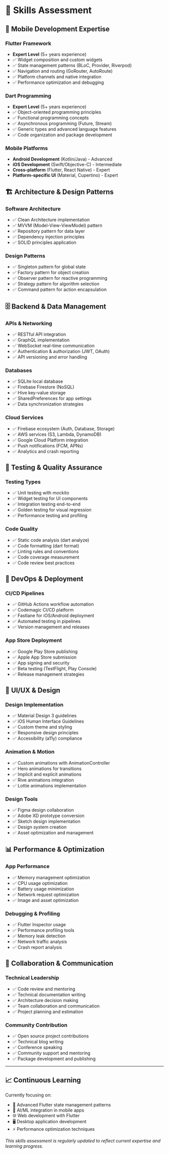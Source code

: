 # 🎯 Skills Assessment

## 📱 Mobile Development Expertise

### Flutter Framework
- **Expert Level** (5+ years experience)
- ✅ Widget composition and custom widgets
- ✅ State management patterns (BLoC, Provider, Riverpod)
- ✅ Navigation and routing (GoRouter, AutoRoute)
- ✅ Platform channels and native integration
- ✅ Performance optimization and debugging

### Dart Programming
- **Expert Level** (5+ years experience)
- ✅ Object-oriented programming principles
- ✅ Functional programming concepts
- ✅ Asynchronous programming (Future, Stream)
- ✅ Generic types and advanced language features
- ✅ Code organization and package development

### Mobile Platforms
- **Android Development** (Kotlin/Java) - Advanced
- **iOS Development** (Swift/Objective-C) - Intermediate
- **Cross-platform** (Flutter, React Native) - Expert
- **Platform-specific UI** (Material, Cupertino) - Expert

## 🏗️ Architecture & Design Patterns

### Software Architecture
- ✅ Clean Architecture implementation
- ✅ MVVM (Model-View-ViewModel) pattern
- ✅ Repository pattern for data layer
- ✅ Dependency injection principles
- ✅ SOLID principles application

### Design Patterns
- ✅ Singleton pattern for global state
- ✅ Factory pattern for object creation
- ✅ Observer pattern for reactive programming
- ✅ Strategy pattern for algorithm selection
- ✅ Command pattern for action encapsulation

## 🗄️ Backend & Data Management

### APIs & Networking
- ✅ RESTful API integration
- ✅ GraphQL implementation
- ✅ WebSocket real-time communication
- ✅ Authentication & authorization (JWT, OAuth)
- ✅ API versioning and error handling

### Databases
- ✅ SQLite local database
- ✅ Firebase Firestore (NoSQL)
- ✅ Hive key-value storage
- ✅ SharedPreferences for app settings
- ✅ Data synchronization strategies

### Cloud Services
- ✅ Firebase ecosystem (Auth, Database, Storage)
- ✅ AWS services (S3, Lambda, DynamoDB)
- ✅ Google Cloud Platform integration
- ✅ Push notifications (FCM, APNs)
- ✅ Analytics and crash reporting

## 🧪 Testing & Quality Assurance

### Testing Types
- ✅ Unit testing with mockito
- ✅ Widget testing for UI components
- ✅ Integration testing end-to-end
- ✅ Golden testing for visual regression
- ✅ Performance testing and profiling

### Code Quality
- ✅ Static code analysis (dart analyze)
- ✅ Code formatting (dart format)
- ✅ Linting rules and conventions
- ✅ Code coverage measurement
- ✅ Code review best practices

## 🚀 DevOps & Deployment

### CI/CD Pipelines
- ✅ GitHub Actions workflow automation
- ✅ Codemagic CI/CD platform
- ✅ Fastlane for iOS/Android deployment
- ✅ Automated testing in pipelines
- ✅ Version management and releases

### App Store Deployment
- ✅ Google Play Store publishing
- ✅ Apple App Store submission
- ✅ App signing and security
- ✅ Beta testing (TestFlight, Play Console)
- ✅ Release management strategies

## 🎨 UI/UX & Design

### Design Implementation
- ✅ Material Design 3 guidelines
- ✅ iOS Human Interface Guidelines
- ✅ Custom theme and styling
- ✅ Responsive design principles
- ✅ Accessibility (a11y) compliance

### Animation & Motion
- ✅ Custom animations with AnimationController
- ✅ Hero animations for transitions
- ✅ Implicit and explicit animations
- ✅ Rive animations integration
- ✅ Lottie animations implementation

### Design Tools
- ✅ Figma design collaboration
- ✅ Adobe XD prototype conversion
- ✅ Sketch design implementation
- ✅ Design system creation
- ✅ Asset optimization and management

## 📊 Performance & Optimization

### App Performance
- ✅ Memory management optimization
- ✅ CPU usage optimization
- ✅ Battery usage minimization
- ✅ Network request optimization
- ✅ Image and asset optimization

### Debugging & Profiling
- ✅ Flutter Inspector usage
- ✅ Performance profiling tools
- ✅ Memory leak detection
- ✅ Network traffic analysis
- ✅ Crash report analysis

## 🤝 Collaboration & Communication

### Technical Leadership
- ✅ Code review and mentoring
- ✅ Technical documentation writing
- ✅ Architecture decision making
- ✅ Team collaboration and communication
- ✅ Project planning and estimation

### Community Contribution
- ✅ Open source project contributions
- ✅ Technical blog writing
- ✅ Conference speaking
- ✅ Community support and mentoring
- ✅ Package development and publishing

---

## 📈 Continuous Learning

Currently focusing on:
- 🔄 Advanced Flutter state management patterns
- 🤖 AI/ML integration in mobile apps
- 🌐 Web development with Flutter
- 🖥️ Desktop application development
- ⚡ Performance optimization techniques

*This skills assessment is regularly updated to reflect current expertise and learning progress.*
